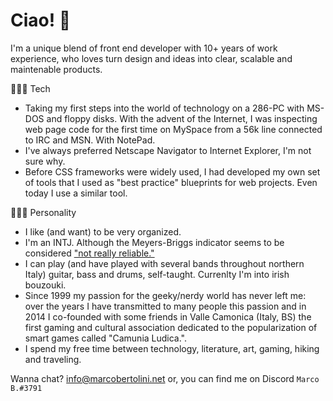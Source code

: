 # Ciao! 👋

I'm a unique blend of front end developer with 10+ years of work experience, who loves turn design and ideas into clear, scalable and maintenable products. 

👨🏻‍💻 Tech
- Taking my first steps into the world of technology on a 286-PC with MS-DOS and floppy disks. With the advent of the Internet, I was inspecting web page code for the first time on MySpace from a 56k line connected to IRC and MSN. With NotePad.
- I've always preferred Netscape Navigator to Internet Explorer, I'm not sure why.
- Before CSS frameworks were widely used, I had developed my own set of tools that I used as "best practice" blueprints for web projects. Even today I use a similar tool.

🧙🏻‍♂️ Personality
- I like (and want) to be very organized.
- I'm an INTJ. Although the Meyers-Briggs indicator seems to be considered ["not really reliable."](https://www.bbc.com/news/blogs-echochambers-28315137)
- I can play (and have played with several bands throughout northern Italy) guitar, bass and drums, self-taught. Currenlty I'm into irish bouzouki.
- Since 1999 my passion for the geeky/nerdy world has never left me: over the years I have transmitted to many people this passion and in 2014 I co-founded with some friends in Valle Camonica (Italy, BS) the first gaming and cultural association dedicated to the popularization of smart games called "Camunia Ludica.".
- I spend my free time between technology, literature, art, gaming, hiking and traveling.

Wanna chat? info@marcobertolini.net or, you can find me on Discord `Marco B.#3791`
